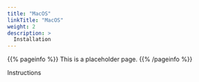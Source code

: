 ```yaml
---
title: "MacOS"
linkTitle: "MacOS"
weight: 2
description: >
  Installation
---
```


{{% pageinfo %}}
This is a placeholder page.
{{% /pageinfo %}}

Instructions